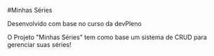 #Minhas Séries

Desenvolvido com base no curso da devPleno

O Projeto "Minhas Séries" tem como base um sistema de CRUD para gerenciar suas séries!